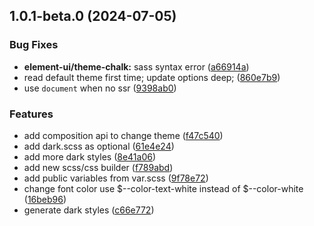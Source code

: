 ## 1.0.1-beta.0 (2024-07-05)

### Bug Fixes

- **element-ui/theme-chalk:** sass syntax error ([a66914a](https://github.com/yujinpan/el-css-var/commit/a66914a00c49a3da2acfcf3a4ef144ffb4181b69))
- read default theme first time; update options deep; ([860e7b9](https://github.com/yujinpan/el-css-var/commit/860e7b91e426cb6e6a2a27dfc640a79712ca433b))
- use `document` when no ssr ([9398ab0](https://github.com/yujinpan/el-css-var/commit/9398ab03625a95a5423757b2ecfc861257e9971d))

### Features

- add composition api to change theme ([f47c540](https://github.com/yujinpan/el-css-var/commit/f47c5400c1e84c590c8f4eea0cfeb2c991d05972))
- add dark.scss as optional ([61e4e24](https://github.com/yujinpan/el-css-var/commit/61e4e24fda9484fd835e3885fa8725c2960ce493))
- add more dark styles ([8e41a06](https://github.com/yujinpan/el-css-var/commit/8e41a06d088b807fe21ad45cf0d94f7176ee777f))
- add new scss/css builder ([f789abd](https://github.com/yujinpan/el-css-var/commit/f789abd8895df7febd23d78cd8b32fff6b2489f3))
- add public variables from var.scss ([9f78e72](https://github.com/yujinpan/el-css-var/commit/9f78e72cd687a30b499d7fb51ae53b31f33817e2))
- change font color use $--color-text-white instead of $--color-white ([16beb96](https://github.com/yujinpan/el-css-var/commit/16beb96c7edab0f89115ab4e53a7c659e5c1d208))
- generate dark styles ([c66e772](https://github.com/yujinpan/el-css-var/commit/c66e772d10e9b5f38a2d369a931afa82d8f36d4f))
